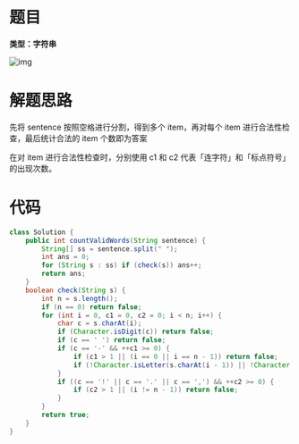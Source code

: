 # 题目

**类型：字符串**



![img](https://cdn.nlark.com/yuque/0/2022/png/2941598/1643527183072-913344ae-5b5c-4323-96c4-70c5392998b4.png)

# 解题思路

先将 sentence 按照空格进行分割，得到多个 item，再对每个 item 进行合法性检查，最后统计合法的 item 个数即为答案

在对 item 进行合法性检查时，分别使用 c1 和 c2 代表「连字符」和「标点符号」的出现次数。



# 代码

```java
class Solution {
    public int countValidWords(String sentence) {
        String[] ss = sentence.split(" ");
        int ans = 0;
        for (String s : ss) if (check(s)) ans++;
        return ans;
    }
    boolean check(String s) {
        int n = s.length();
        if (n == 0) return false;
        for (int i = 0, c1 = 0, c2 = 0; i < n; i++) {
            char c = s.charAt(i);
            if (Character.isDigit(c)) return false;
            if (c == ' ') return false;
            if (c == '-' && ++c1 >= 0) {
                if (c1 > 1 || (i == 0 || i == n - 1)) return false;
                if (!Character.isLetter(s.charAt(i - 1)) || !Character.isLetter(s.charAt(i + 1))) return false;
            }
            if ((c == '!' || c == '.' || c == ',') && ++c2 >= 0) {
                if (c2 > 1 || (i != n - 1)) return false;
            }
        }
        return true;
    }
}
```
